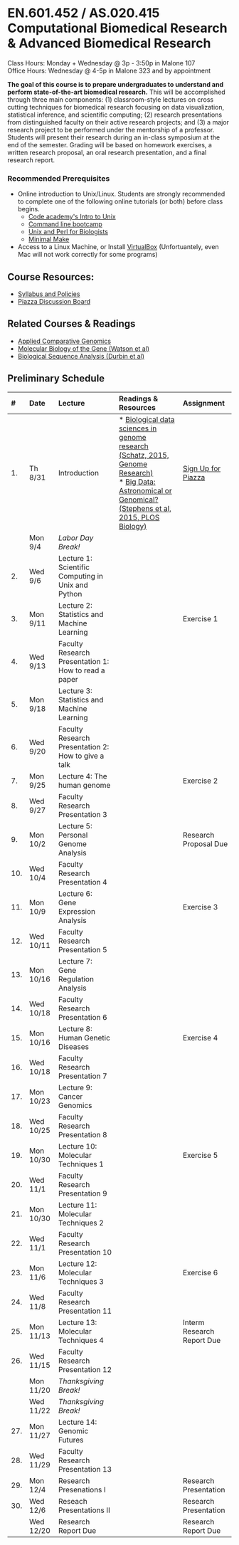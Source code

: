 # EN.601.452 / AS.020.415 Computational Biomedical Research &amp; Advanced Biomedical Research
Class Hours: Monday + Wednesday @ 3p - 3:50p in Malone 107 <br>
Office Hours: Wednesday @ 4-5p in Malone 323 and by appointment

**The goal of this course is to prepare undergraduates to understand and perform state-of-the-art biomedical research.** This will be accomplished through three main components: (1) classroom-style lectures on cross cutting techniques for biomedical research focusing on data visualization, statistical inference, and scientific computing; (2) research presentations from distinguished faculty on their active research projects; and (3) a major research project to be performed under the mentorship of a professor. Students will present their research during an in-class symposium at the end of the semester. Grading will be based on homework exercises, a written research proposal, an oral research presentation, and a final research report.

### Recommended Prerequisites
- Online introduction to Unix/Linux. Students are strongly recommended to complete one of the following online tutorials (or both) before class begins. 
  - [Code academy's Intro to Unix](https://www.codecademy.com/en/courses/learn-the-command-line/lessons/environment/exercises/bash-profile)
  - [Command line bootcamp](http://rik.smith-unna.com/command_line_bootcamp/?id=9xnbkx6eaof)
  - [Unix and Perl for Biologists](http://korflab.ucdavis.edu/Unix_and_Perl/)
  - [Minimal Make](http://kbroman.org/minimal_make/)
- Access to a Linux Machine, or Install [VirtualBox](https://github.com/schatzlab/appliedgenomics/blob/master/assignments/virtualbox.md) (Unfortuantely, even Mac will not work correctly for some programs)

## Course Resources:
- [Syllabus and Policies](https://github.com/schatzlab/biomedicalresearch/tree/master/policies)
- [Piazza Discussion Board](https://piazza.com/jhu/fall2017/601452/home)

## Related Courses & Readings
- [Applied Comparative Genomics](https://github.com/schatzlab/appliedgenomics)
- [Molecular Biology of the Gene (Watson et al)](https://www.amazon.com/Molecular-Biology-Gene-James-Watson/dp/0321762436/ref=pd_lpo_sbs_14_t_0?_encoding=UTF8&psc=1&refRID=R6A5BW06E5RJB7GVSNPY)
- [Biological Sequence Analysis (Durbin et al)](https://www.amazon.com/Biological-Sequence-Analysis-Probabilistic-Proteins/dp/0521629713)

## Preliminary Schedule
| # | Date | Lecture | Readings & Resources | Assignment |
|:--|:-----|:--------|:---------------------|:-----------|
|1. | Th 8/31 | Introduction | * [Biological data sciences in genome research (Schatz, 2015, Genome Research)](http://genome.cshlp.org/content/25/10/1417.full) <br> * [Big Data: Astronomical or Genomical? (Stephens et al, 2015, PLOS Biology)](http://journals.plos.org/plosbiology/article?id=10.1371/journal.pbio.1002195) | [Sign Up for Piazza]() |
| | Mon 9/4  | *Labor Day Break!* | | |
|2. | Wed 9/6  | Lecture 1: Scientific Computing in Unix and Python | | |
|3. | Mon 9/11 | Lecture 2: Statistics and Machine Learning | | Exercise 1 |
|4. | Wed 9/13 | Faculty Research Presentation 1: How to read a paper | | |
|5. | Mon 9/18 | Lecture 3: Statistics and Machine Learning | | |
|6. | Wed 9/20 | Faculty Research Presentation 2: How to give a talk | | |
|7. | Mon 9/25 | Lecture 4: The human genome | | Exercise 2 |
|8. | Wed 9/27 | Faculty Research Presentation 3 | | |
|9. | Mon 10/2 | Lecture 5: Personal Genome Analysis | | Research Proposal Due |
|10. | Wed 10/4 | Faculty Research Presentation 4 | | |
|11. | Mon 10/9 | Lecture 6: Gene Expression Analysis | | Exercise 3 |
|12. | Wed 10/11 | Faculty Research Presentation 5 | | |
|13. | Mon 10/16 | Lecture 7: Gene Regulation Analysis | | |
|14. | Wed 10/18 | Faculty Research Presentation 6 | | |
|15. | Mon 10/16 | Lecture 8: Human Genetic Diseases | | Exercise 4 |
|16. | Wed 10/18 | Faculty Research Presentation 7 | | |
|17. | Mon 10/23 | Lecture 9: Cancer Genomics | |  |
|18. | Wed 10/25 | Faculty Research Presentation 8 | | |
|19. | Mon 10/30 | Lecture 10: Molecular Techniques 1 | | Exercise 5 |
|20. | Wed 11/1 | Faculty Research Presentation 9 | | |
|21. | Mon 10/30 | Lecture 11: Molecular Techniques 2 | | |
|22. | Wed 11/1 | Faculty Research Presentation 10 | | |
|23. | Mon 11/6 | Lecture 12: Molecular Techniques 3 | | Exercise 6 |
|24. | Wed 11/8 | Faculty Research Presentation 11 | | |
|25. | Mon 11/13 | Lecture 13: Molecular Techniques 4 | | Interm Research Report Due |
|26. | Wed 11/15 | Faculty Research Presentation 12 | | |
| | Mon 11/20 | *Thanksgiving Break!* | | |
| | Wed 11/22 | *Thanksgiving Break!* | | |
|27. | Mon 11/27 | Lecture 14: Genomic Futures | | |
|28. | Wed 11/29 | Faculty Research Presentation 13 | | |
|29. | Mon 12/4 | Research Presenations I | | Research Presentation |
|30. | Wed 12/6 | Reseach Presentations II | | Research Presentation |
|    | Wed 12/20 | Research Report Due | | Research Report Due |

